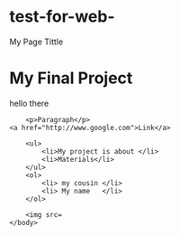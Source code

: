 # test-for-web-
<!DOCTYPE html> 
<html lang-"en"> 
    <head>
         <meta charset-"utf-8" />
        <tittle>My Page Tittle</tittle>
    </head>
    <body>
      <h1>My Final Project</h1>
        <p>hello there</p>
    
        <p>Paragraph</p>
    <a href="http://www.google.com">Link</a> 
        
        <ul>
            <li>My project is about </li>
            <li>Materials</li>
        </ul>
        <ol>
            <li> my cousin </li>
            <li> My name   </li>
        </ol>
        
        <img src=
    </body>


</html>
